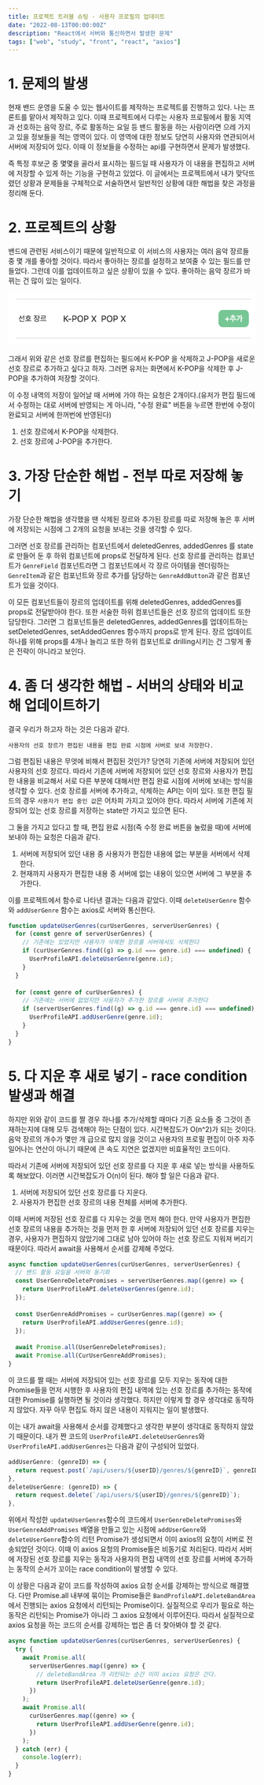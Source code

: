 ```yaml
---
title: 프로젝트 트러블 슈팅 - 사용자 프로필의 업데이트
date: "2022-08-13T00:00:00Z"
description: "React에서 서버와 통신하면서 발생한 문제"
tags: ["web", "study", "front", "react", "axios"]
---
```


# 1. 문제의 발생

현재 밴드 운영을 도울 수 있는 웹사이트를 제작하는 프로젝트를 진행하고 있다. 나는 프론트를 맡아서 제작하고 있다. 이때 프로젝트에서 다루는 사용자 프로필에서 활동 지역과 선호하는 음악 장르, 주로 활동하는 요일 등 밴드 활동을 하는 사람이라면 으레 가지고 있을 정보들을 적는 영역이 있다. 이 영역에 대한 정보도 당연히 사용자와 연관되어서 서버에 저장되어 있다. 이때 이 정보들을 수정하는 api를 구현하면서 문제가 발생했다.

즉 특정 후보군 중 몇몇을 골라서 표시하는 필드일 때 사용자가 이 내용을 편집하고 서버에 저장할 수 있게 하는 기능을 구현하고 있었다. 이 글에서는 프로젝트에서 내가 맞닥뜨렸던 상황과 문제들을 구체적으로 서술하면서 일반적인 상황에 대한 해법을 찾은 과정을 정리해 둔다.

# 2. 프로젝트의 상황

밴드에 관련된 서비스이기 때문에 일반적으로 이 서비스의 사용자는 여러 음악 장르들 중 몇 개를 좋아할 것이다. 따라서 좋아하는 장르를 설정하고 보여줄 수 있는 필드를 만들었다. 그런데 이를 업데이트하고 싶은 상황이 있을 수 있다. 좋아하는 음악 장르가 바뀌는 건 많이 있는 일이다.

![editfield](./editfield.png)

그래서 위와 같은 선호 장르를 편집하는 필드에서 K-POP 을 삭제하고 J-POP을 새로운 선호 장르로 추가하고 싶다고 하자. 그러면 유저는 화면에서 K-POP을 삭제한 후 J-POP을 추가하여 저장할 것이다.

이 수정 내역의 저장이 일어날 때 서버에 가야 하는 요청은 2개이다.(유저가 편집 필드에서 수정하는 대로 서버에 반영되는 게 아니라, "수정 완료" 버튼을 누르면 한번에 수정이 완료되고 서버에 한꺼번에 반영된다)

1. 선호 장르에서 K-POP을 삭제한다.
2. 선호 장르에 J-POP을 추가한다.

# 3. 가장 단순한 해법 - 전부 따로 저장해 놓기

가장 단순한 해법을 생각했을 땐 삭제된 장르와 추가된 장르를 따로 저장해 놓은 후 서버에 저장되는 시점에 그 2개의 요청을 보내는 것을 생각할 수 있다.

그러면 선호 장르를 관리하는 컴포넌트에서 deletedGenres, addedGenres 를 state로 만들어 둔 후 하위 컴포넌트에 props로 전달하게 된다. 선호 장르를 관리하는 컴포넌트가 `GenreField` 컴포넌트라면 그 컴포넌트에서 각 장르 아이템을 렌더링하는 `GenreItem`과 같은 컴포넌트와 장르 추가를 담당하는 `GenreAddButton`과 같은 컴포넌트가 있을 것이다.

이 모든 컴포넌트들이 장르의 업데이트를 위해 deletedGenres, addedGenres를 props로 전달받아야 한다. 또한 서술한 하위 컴포넌트들은 선호 장르의 업데이트 또한 담당한다. 그러면 그 컴포넌트들은 deletedGenres, addedGenres를 업데이트하는 setDeletedGenres, setAddedGenres 함수까지 props로 받게 된다. 장르 업데이트 하나를 위해 props를 4개나 늘리고 또한 하위 컴포넌트로 drilling시키는 건 그렇게 좋은 전략이 아니라고 보인다.

# 4. 좀 더 생각한 해법 - 서버의 상태와 비교해 업데이트하기

결국 우리가 하고자 하는 것은 다음과 같다.

```
사용자의 선호 장르가 편집된 내용을 편집 완료 시점에 서버로 보내 저장한다.
```

그럼 편집된 내용은 무엇에 비해서 편집된 것인가? 당연히 기존에 서버에 저장되어 있던 사용자의 선호 장르다. 따라서 기존에 서버에 저장되어 있던 선호 장르와 사용자가 편집한 내용을 비교해서 서로 다른 부분에 대해서만 편집 완료 시점에 서버에 보내는 방식을 생각할 수 있다. 선호 장르를 서버에 추가하고, 삭제하는 API는 이미 있다. 또한 편집 필드의 경우 `사용자가 편집 중인 값`은 어차피 가지고 있어야 한다. 따라서 서버에 기존에 저장되어 있는 선호 장르를 저장하는 state만 가지고 있으면 된다.

그 둘을 가지고 있다고 할 때, 편집 완료 시점(즉 수정 완료 버튼을 눌렀을 때)에 서버에 보내야 하는 요청은 다음과 같다.

1. 서버에 저장되어 있던 내용 중 사용자가 편집한 내용에 없는 부분을 서버에서 삭제한다.
2. 현재까지 사용자가 편집한 내용 중 서버에 없는 내용이 있으면 서버에 그 부분을 추가한다.

이를 프로젝트에서 함수로 나타낸 결과는 다음과 같았다. 이때 `deleteUserGenre` 함수와 `addUserGenre` 함수는 axios로 서버와 통신한다.

```jsx
function updateUserGenres(curUserGenres, serverUserGenres) {
  for (const genre of serverUserGenres) {
    // 기존에는 있었지만 사용자가 삭제한 장르를 서버에서도 삭제한다
    if (curUserGenres.find((g) => g.id === genre.id) === undefined) {
      UserProfileAPI.deleteUserGenre(genre.id);
    }
  }

  for (const genre of curUserGenres) {
    // 기존에는 서버에 없었지만 사용자가 추가한 장르를 서버에 추가한다
    if (serverUserGenres.find((g) => g.id === genre.id) === undefined) {
      UserProfileAPI.addUserGenre(genre.id);
    }
  }
}
```

# 5. 다 지운 후 새로 넣기 - race condition 발생과 해결

하지만 위와 같이 코드를 짤 경우 하나를 추가/삭제할 때마다 기존 요소들 중 그것이 존재하는지에 대해 모두 검색해야 하는 단점이 있다. 시간복잡도가 O(n^2)가 되는 것이다. 음악 장르의 개수가 몇만 개 급으로 많지 않을 것이고 사용자의 프로필 편집이 아주 자주 일어나는 연산이 아니기 때문에 큰 속도 지연은 없겠지만 비효율적인 코드이다.

따라서 기존에 서버에 저장되어 있던 선호 장르를 다 지운 후 새로 넣는 방식을 사용하도록 해보았다. 이러면 시간복잡도가 O(n)이 된다. 해야 할 일은 다음과 같다.

1. 서버에 저장되어 있던 선호 장르를 다 지운다.
2. 사용자가 편집한 선호 장르의 내용 전체를 서버에 추가한다.

이때 서버에 저장된 선호 장르를 다 지우는 것을 먼저 해야 한다. 만약 사용자가 편집한 선호 장르의 내용을 추가하는 것을 먼저 한 후 서버에 저장되어 있던 선호 장르를 지우는 경우, 사용자가 편집하지 않았기에 그대로 남아 있어야 하는 선호 장르도 지워져 버리기 때문이다. 따라서 await을 사용해서 순서를 강제해 주었다.

```jsx
async function updateUserGenres(curUserGenres, serverUserGenres) {
  // 밴드 활동 요일을 서버와 동기화
  const UserGenreDeletePromises = serverUserGenres.map((genre) => {
    return UserProfileAPI.deleteUserGenres(genre.id);
  });

  const UserGenreAddPromises = curUserGenres.map((genre) => {
    return UserProfileAPI.addUserGenres(genre.id);
  });

  await Promise.all(UserGenreDeletePromises);
  await Promise.all(CurUserGenreAddPromises);
}
```

이 코드를 짤 때는 서버에 저장되어 있는 선호 장르를 모두 지우는 동작에 대한 Promise들을 먼저 시행한 후 사용자의 편집 내역에 있는 선호 장르를 추가하는 동작에 대한 Promise를 실행하면 될 것이라 생각했다. 하지만 이렇게 할 경우 생각대로 동작하지 않았다. 자꾸 아무 편집도 하지 않은 내용이 지워지는 일이 발생했다.

이는 내가 await을 사용해서 순서를 강제했다고 생각한 부분이 생각대로 동작하지 않았기 때문이다. 내가 짠 코드의 `UserProfileAPI.deleteUserGenres`와 `UserProfileAPI.addUserGenres`는 다음과 같이 구성되어 있었다.

```jsx
addUserGenre: (genreID) => {
  return request.post(`/api/users/${userID}/genres/${genreID}`, genreID);
},
deleteUserGenre: (genreID) => {
  return request.delete(`/api/users/${userID}/genres/${genreID}`);
},
```

위에서 작성한 `updateUserGenres`함수의 코드에서 `UserGenreDeletePromises`와 `UserGenreAddPromises` 배열을 만들고 있는 시점에 `addUserGenre`와 `deleteUserGenre`함수의 리턴 Promise가 생성되면서 이미 axios의 요청이 서버로 전송되었던 것이다. 이때 이 axios 요청의 Promise들은 비동기로 처리된다. 따라서 서버에 저장된 선호 장르를 지우는 동작과 사용자의 편집 내역의 선호 장르를 서버에 추가하는 동작의 순서가 꼬이는 race condition이 발생할 수 있다.

이 상황은 다음과 같이 코드를 작성하여 axios 요청 순서를 강제하는 방식으로 해결했다. 다만 Promise.all 내부에 묶이는 Promise들은 `BandProfileAPI.deleteBandArea`에서 진행되는 axios 요청에서 리턴되는 Promise이다. 실질적으로 우리가 필요로 하는 동작은 리턴되는 Promise가 아니라 그 axios 요청에서 이루어진다. 따라서 실질적으로 axios 요청을 하는 코드의 순서를 강제하는 법은 좀 더 찾아봐야 할 것 같다.

```jsx
async function updateUserGenres(curUserGenres, serverUserGenres) {
  try {
    await Promise.all(
      serverUserGenres.map((genre) => {
        // deleteBandArea 가 리턴되는 순간 이미 axios 요청은 간다.
        return UserProfileAPI.deleteUserGenre(genre.id);
      })
    );
    await Promise.all(
      curUserGenres.map((genre) => {
        return UserProfileAPI.addUserGenre(genre.id);
      })
    );
  } catch (err) {
    console.log(err);
  }
}
```

